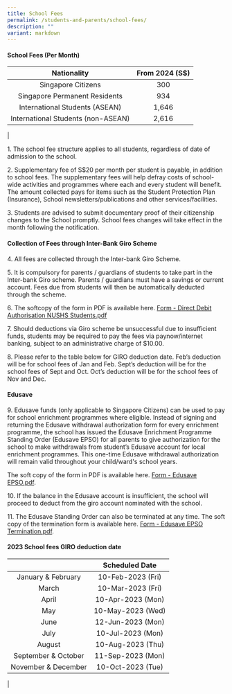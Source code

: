 ```yaml
---
title: School Fees
permalink: /students-and-parents/school-fees/
description: ""
variant: markdown
---
```

#### **School Fees (Per Month)**

| Nationality | From 2024 (S$) |
|:---:|:---:|
| Singapore Citizens | 300 |
| Singapore Permanent Residents | 934 |
| International Students (ASEAN) | 1,646 |
| International Students (non-ASEAN) | 2,616 |
|

1\.  The school fee structure applies to all students, regardless of date of admission to the school.

2\.  Supplementary fee of S$20 per month per student is payable, in addition to school fees. The supplementary fees will help defray costs of school-wide activities and programmes where each and every student will benefit. The amount collected pays for items such as the Student Protection Plan (Insurance), School newsletters/publications and other services/facilities.

3\.  Students are advised to submit documentary proof of their citizenship changes to the School promptly. School fees changes will take effect in the month following the notification.

#### **Collection of Fees through Inter-Bank Giro Scheme**
4\.  All fees are collected through the Inter-bank Giro Scheme.

5\.  It is compulsory for parents / guardians of students to take part in the Inter-bank Giro scheme. Parents / guardians must have a savings or current account. Fees due from students will then be automatically deducted through the scheme.

6\.  The softcopy of the form in PDF is available here. [Form - Direct Debit Authorisation NUSHS Students.pdf](/files/nushs.pdf)

7\.  Should deductions via Giro scheme be unsuccessful due to insufficient funds, students may be required to pay the fees via paynow/internet banking, subject to an administrative charge of $10.00.

8\.  Please refer to the table below for GIRO deduction date. Feb’s deduction will be for school fees of Jan and Feb. Sept’s deduction will be for the school fees of Sept and Oct. Oct’s deduction will be for the school fees of Nov and Dec.

#### **Edusave**

9\.  Edusave funds (only applicable to Singapore Citizens) can be used to pay for school enrichment programmes where eligible. Instead of signing and returning the Edusave withdrawal authorization form for every enrichment programme, the school has issued the Edusave Enrichment Programme Standing Order (Edusave EPSO) for all parents to give authorization for the school to make withdrawals from student’s Edusave account for local enrichment programmes. This one-time Edusave withdrawal authorization will remain valid throughout your child/ward's school years.
    
The soft copy of the form in PDF is available here. [Form - Edusave EPSO.pdf](/files/finance/edusave2024.pdf). 

10\.  If the balance in the Edusave account is insufficient, the school will proceed to deduct from the giro account nominated with the school.

11\.  The Edusave Standing Order can also be terminated at any time. The soft copy of the termination form is available here. [Form - Edusave EPSO Termination.pdf](/files/edusave2.pdf).

#### **2023 School fees GIRO deduction date**

|  | Scheduled Date |
|:---:|:---:|
| January & February | 10-Feb-2023 (Fri) |
| March | 10-Mar-2023 (Fri) |
| April | 10-Apr-2023 (Mon) |
| May | 10-May-2023 (Wed) |
| June | 12-Jun-2023 (Mon) |
| July | 10-Jul-2023 (Mon) |
| August | 10-Aug-2023 (Thu) |
| September & October | 11-Sep-2023 (Mon) |
| November & December | 10-Oct-2023 (Tue) |
|